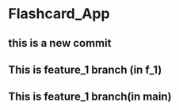 # Flashcard_App
## this is a new commit
## This is feature_1 branch (in f_1)
## This is feature_1 branch(in main)
